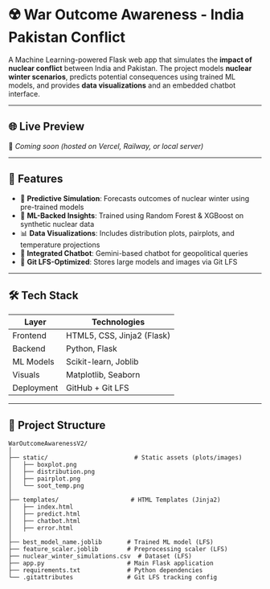 # ☢️ War Outcome Awareness - India Pakistan Conflict

A Machine Learning-powered Flask web app that simulates the **impact of nuclear conflict** between India and Pakistan. The project models **nuclear winter scenarios**, predicts potential consequences using trained ML models, and provides **data visualizations** and an embedded chatbot interface.

---

## 🌐 Live Preview

🚀 _Coming soon (hosted on Vercel, Railway, or local server)_

---

## 📌 Features

- 🔮 **Predictive Simulation**: Forecasts outcomes of nuclear winter using pre-trained models
- 🧠 **ML-Backed Insights**: Trained using Random Forest & XGBoost on synthetic nuclear data
- 📊 **Data Visualizations**: Includes distribution plots, pairplots, and temperature projections
- 💬 **Integrated Chatbot**: Gemini-based chatbot for geopolitical queries
- 📁 **Git LFS-Optimized**: Stores large models and images via Git LFS

---

## 🛠️ Tech Stack

| Layer         | Technologies                     |
|---------------|----------------------------------|
| Frontend      | HTML5, CSS, Jinja2 (Flask)       |
| Backend       | Python, Flask                    |
| ML Models     | Scikit-learn, Joblib             |
| Visuals       | Matplotlib, Seaborn              |
| Deployment    | GitHub + Git LFS                 |

---

## 📂 Project Structure

```plaintext
WarOutcomeAwarenessV2/
│
├── static/                        # Static assets (plots/images)
│   ├── boxplot.png
│   ├── distribution.png
│   ├── pairplot.png
│   └── soot_temp.png
│
├── templates/                    # HTML Templates (Jinja2)
│   ├── index.html
│   ├── predict.html
│   ├── chatbot.html
│   ├── error.html
│
├── best_model_name.joblib       # Trained ML model (LFS)
├── feature_scaler.joblib        # Preprocessing scaler (LFS)
├── nuclear_winter_simulations.csv  # Dataset (LFS)
├── app.py                       # Main Flask application
├── requirements.txt             # Python dependencies
└── .gitattributes               # Git LFS tracking config
